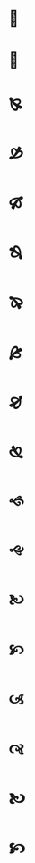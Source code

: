 <h1>&#x1F648</h1><h1>&#x1F649</h1>
<h1>&#x1F650</h1><h1>&#x1F651</h1>
<h1>&#x1F652</h1><h1>&#x1F653</h1>
<h1>&#x1F654</h1><h1>&#x1F655</h1>
<h1>&#x1F656</h1><h1>&#x1F657</h1>
<h1>&#x1F658</h1><h1>&#x1F659</h1>
<h1>&#x1F660</h1><h1>&#x1F661</h1>
<h1>&#x1F662</h1><h1>&#x1F663</h1>
<h1>&#x1F664</h1><h1>&#x1F665</h1>

